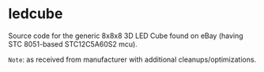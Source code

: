 # ledcube
Source code for the generic 8x8x8 3D LED Cube found on eBay (having STC 8051-based STC12C5A60S2 mcu).

`Note`: as received from manufacturer with additional cleanups/optimizations.
